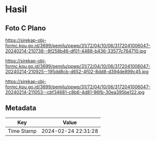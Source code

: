 # Hasil

## Foto C Plano

https://sirekap-obj-formc.kpu.go.id/3699/pemilu/ppwp/31/72/04/10/06/3172041006047-20240214-210738--8f258b46-df01-4488-b436-33577c764710.jpg

https://sirekap-obj-formc.kpu.go.id/3699/pemilu/ppwp/31/72/04/10/06/3172041006047-20240214-210925--195dd8cb-d652-4f02-8dd8-d394de899c45.jpg

https://sirekap-obj-formc.kpu.go.id/3699/pemilu/ppwp/31/72/04/10/06/3172041006047-20240214-211053--cbf34681-c8b6-4d81-96fb-30ea395be122.jpg


## Metadata

| Key        | Value               |
| ---------- | ------------------- |
| Time Stamp | 2024-02-24 22:31:28 |



